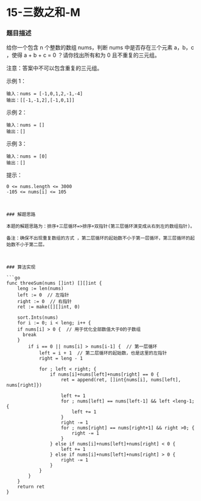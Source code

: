 # 15-三数之和-M

### 题目描述

给你一个包含 n 个整数的数组 nums，判断 nums 中是否存在三个元素 a，b，c ，使得 a + b + c = 0 ？请你找出所有和为 0 且不重复的三元组。

注意：答案中不可以包含重复的三元组。

示例 1：

```
输入：nums = [-1,0,1,2,-1,-4]
输出：[[-1,-1,2],[-1,0,1]]
```

示例 2：

```
输入：nums = []
输出：[]
```

示例 3：

```
输入：nums = [0]
输出：[]
```

提示：

```
0 <= nums.length <= 3000
-105 <= nums[i] <= 105



### 解题思路

本题的解题思路为：排序+三层循环=>排序+双指针(第三层循环演变成从右到左的数组指针)。

备注：确保不出现重复数组的方式 ，第二层循环的起始数不小于第一层循环，第三层循环的起始数不小于第二层。



### 算法实现

```go
func threeSum(nums []int) [][]int {
	leng := len(nums)
	left := 0  // 左指针
	right := 0  // 右指针
	ret := make([][]int, 0)

	sort.Ints(nums)
	for i := 0; i < leng; i++ {
    if nums[i] > 0 {  // 用于优化全部数值大于0的子数组
      break
    }
		if i == 0 || nums[i] > nums[i-1] {  // 第一层循环
			left = i + 1  // 第二层循环的起始数，也是这里的左指针
			right = leng - 1

			for ; left < right; {
				if nums[i]+nums[left]+nums[right] == 0 {
					ret = append(ret, []int{nums[i], nums[left], nums[right]})

					left += 1
					for ; nums[left] == nums[left-1] && left <leng-1; {
						left += 1
					}
					right -= 1
					for ; nums[right] == nums[right+1] && right >0; {
						right -= 1
					}
				} else if nums[i]+nums[left]+nums[right] < 0 {
					left += 1
				} else if nums[i]+nums[left]+nums[right] > 0 {
					right -= 1
				}
			}
		}
	}
	return ret
}
```

